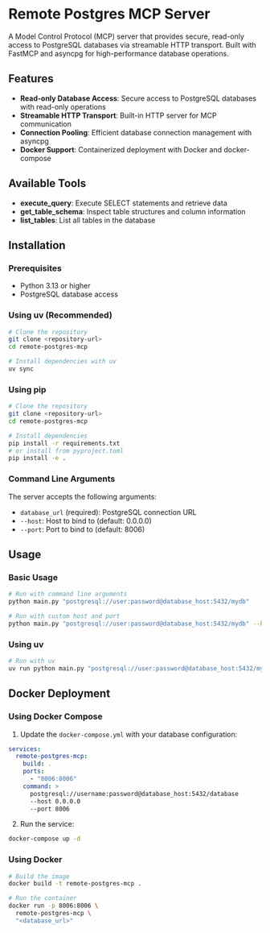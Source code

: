 # Remote Postgres MCP Server

A Model Control Protocol (MCP) server that provides secure, read-only access to PostgreSQL databases via streamable HTTP transport. Built with FastMCP and asyncpg for high-performance database operations.

## Features

- **Read-only Database Access**: Secure access to PostgreSQL databases with read-only operations
- **Streamable HTTP Transport**: Built-in HTTP server for MCP communication
- **Connection Pooling**: Efficient database connection management with asyncpg
- **Docker Support**: Containerized deployment with Docker and docker-compose

## Available Tools

- **execute_query**: Execute SELECT statements and retrieve data
- **get_table_schema**: Inspect table structures and column information  
- **list_tables**: List all tables in the database

## Installation

### Prerequisites

- Python 3.13 or higher
- PostgreSQL database access

### Using uv (Recommended)

```bash
# Clone the repository
git clone <repository-url>
cd remote-postgres-mcp

# Install dependencies with uv
uv sync
```

### Using pip

```bash
# Clone the repository
git clone <repository-url>
cd remote-postgres-mcp

# Install dependencies
pip install -r requirements.txt
# or install from pyproject.toml
pip install -e .
```

### Command Line Arguments

The server accepts the following arguments:

- `database_url` (required): PostgreSQL connection URL
- `--host`: Host to bind to (default: 0.0.0.0)
- `--port`: Port to bind to (default: 8006)

## Usage

### Basic Usage

```bash
# Run with command line arguments
python main.py "postgresql://user:password@database_host:5432/mydb"

# Run with custom host and port
python main.py "postgresql://user:password@database_host:5432/mydb" --host 127.0.0.1 --port 8080
```

### Using uv

```bash
# Run with uv
uv run python main.py "postgresql://user:password@database_host:5432/mydb"
```

## Docker Deployment

### Using Docker Compose

1. Update the `docker-compose.yml` with your database configuration:

```yaml
services:
  remote-postgres-mcp:
    build: .
    ports:
      - "8006:8006"
    command: >
      postgresql://username:password@database_host:5432/database
      --host 0.0.0.0
      --port 8006
```

2. Run the service:

```bash
docker-compose up -d
```

### Using Docker

```bash
# Build the image
docker build -t remote-postgres-mcp .

# Run the container
docker run -p 8006:8006 \
  remote-postgres-mcp \
  "<database_url>"
```